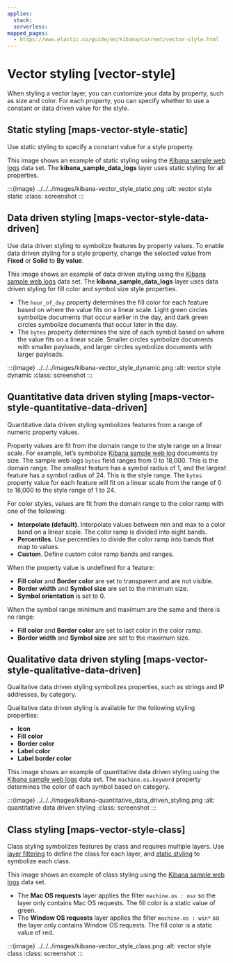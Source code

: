 ```yaml
---
applies:
  stack:
  serverless:
mapped_pages:
  - https://www.elastic.co/guide/en/kibana/current/vector-style.html
---
```


# Vector styling [vector-style]

When styling a vector layer, you can customize your data by property, such as size and color. For each property, you can specify whether to use a constant or data driven value for the style.


## Static styling [maps-vector-style-static]

Use static styling to specify a constant value for a style property.

This image shows an example of static styling using the [Kibana sample web logs](/explore-analyze/index.md) data set. The **kibana_sample_data_logs** layer uses static styling for all properties.

:::{image} ../../../images/kibana-vector_style_static.png
:alt: vector style static
:class: screenshot
:::


## Data driven styling [maps-vector-style-data-driven]

Use data driven styling to symbolize features by property values. To enable data driven styling for a style property, change the selected value from **Fixed** or **Solid** to **By value**.

This image shows an example of data driven styling using the [Kibana sample web logs](/explore-analyze/index.md) data set. The **kibana_sample_data_logs** layer uses data driven styling for fill color and symbol size style properties.

* The `hour_of_day` property determines the fill color for each feature based on where the value fits on a linear scale. Light green circles symbolize documents that occur earlier in the day, and dark green circles symbolize documents that occur later in the day.
* The `bytes` property determines the size of each symbol based on where the value fits on a linear scale. Smaller circles symbolize documents with smaller payloads, and larger circles symbolize documents with larger payloads.

:::{image} ../../../images/kibana-vector_style_dynamic.png
:alt: vector style dynamic
:class: screenshot
:::


## Quantitative data driven styling [maps-vector-style-quantitative-data-driven]

Quantitative data driven styling symbolizes features from a range of numeric property values.

Property values are fit from the domain range to the style range on a linear scale. For example, let’s symbolize [Kibana sample web log](/explore-analyze/index.md) documents by size. The sample web logs `bytes` field ranges from 0 to 18,000. This is the domain range. The smallest feature has a symbol radius of 1, and the largest feature has a symbol radius of 24. This is the style range. The `bytes` property value for each feature will fit on a linear scale from the range of 0 to 18,000 to the style range of 1 to 24.

For color styles, values are fit from the domain range to the color ramp with one of the following:

* **Interpolate (default)**. Interpolate values between min and max to a color band on a linear scale. The color ramp is divided into eight bands.
* **Percentiles**. Use percentiles to divide the color ramp into bands that map to values.
* **Custom**. Define custom color ramp bands and ranges.

When the property value is undefined for a feature:

* **Fill color** and **Border color** are set to transparent and are not visible.
* **Border width** and **Symbol size** are set to the minimum size.
* **Symbol orientation** is set to 0.

When the symbol range minimum and maximum are the same and there is no range:

* **Fill color** and **Border color** are set to last color in the color ramp.
* **Border width** and **Symbol size** are set to the maximum size.


## Qualitative data driven styling [maps-vector-style-qualitative-data-driven]

Qualitative data driven styling symbolizes properties, such as strings and IP addresses, by category.

Qualitative data driven styling is available for the following styling properties:

* **Icon**
* **Fill color**
* **Border color**
* **Label color**
* **Label border color**

This image shows an example of quantitative data driven styling using the [Kibana sample web logs](/explore-analyze/index.md) data set. The `machine.os.keyword` property determines the color of each symbol based on category.

:::{image} ../../../images/kibana-quantitative_data_driven_styling.png
:alt: quantitative data driven styling
:class: screenshot
:::


## Class styling [maps-vector-style-class]

Class styling symbolizes features by class and requires multiple layers. Use [layer filtering](maps-layer-based-filtering.md) to define the class for each layer, and [static styling](#maps-vector-style-static) to symbolize each class.

This image shows an example of class styling using the [Kibana sample web logs](/explore-analyze/index.md) data set.

* The **Mac OS requests** layer applies the filter `machine.os : osx` so the layer only contains Mac OS requests. The fill color is a static value of green.
* The **Window OS requests** layer applies the filter `machine.os : win*` so the layer only contains Window OS requests. The fill color is a static value of red.

:::{image} ../../../images/kibana-vector_style_class.png
:alt: vector style class
:class: screenshot
:::

